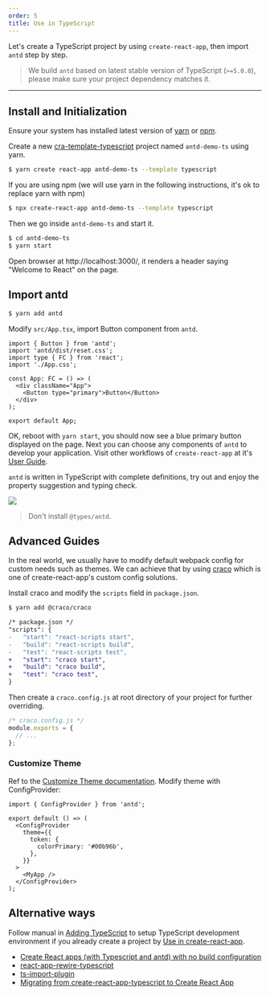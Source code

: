 ```yaml
---
order: 5
title: Use in TypeScript
---
```


Let's create a TypeScript project by using `create-react-app`, then import `antd` step by step.

> We build `antd` based on latest stable version of TypeScript (`>=5.0.0`), please make sure your project dependency matches it.

---

## Install and Initialization

Ensure your system has installed latest version of [yarn](https://yarnpkg.com) or [npm](https://www.npmjs.com/).

Create a new [cra-template-typescript](https://github.com/facebook/create-react-app/tree/master/packages/cra-template-typescript) project named `antd-demo-ts` using yarn.

```bash
$ yarn create react-app antd-demo-ts --template typescript
```

If you are using npm (we will use yarn in the following instructions, it's ok to replace yarn with npm)

```bash
$ npx create-react-app antd-demo-ts --template typescript
```

Then we go inside `antd-demo-ts` and start it.

```bash
$ cd antd-demo-ts
$ yarn start
```

Open browser at http://localhost:3000/, it renders a header saying "Welcome to React" on the page.

## Import antd

```bash
$ yarn add antd
```

Modify `src/App.tsx`, import Button component from `antd`.

```tsx
import { Button } from 'antd';
import 'antd/dist/reset.css';
import type { FC } from 'react';
import './App.css';

const App: FC = () => (
  <div className="App">
    <Button type="primary">Button</Button>
  </div>
);

export default App;
```

OK, reboot with `yarn start`, you should now see a blue primary button displayed on the page. Next you can choose any components of `antd` to develop your application. Visit other workflows of `create-react-app` at it's [User Guide](https://create-react-app.dev/docs/getting-started#creating-a-typescript-app).

`antd` is written in TypeScript with complete definitions, try out and enjoy the property suggestion and typing check.

![](https://gw.alipayobjects.com/zos/antfincdn/26L5vPoLug/8d7da796-175e-40af-8eea-e7031ba09f9f.png)

> Don't install `@types/antd`.

## Advanced Guides

In the real world, we usually have to modify default webpack config for custom needs such as themes. We can achieve that by using [craco](https://github.com/gsoft-inc/craco) which is one of create-react-app's custom config solutions.

Install craco and modify the `scripts` field in `package.json`.

```bash
$ yarn add @craco/craco
```

```diff
/* package.json */
"scripts": {
-   "start": "react-scripts start",
-   "build": "react-scripts build",
-   "test": "react-scripts test",
+   "start": "craco start",
+   "build": "craco build",
+   "test": "craco test",
}
```

Then create a `craco.config.js` at root directory of your project for further overriding.

```js
/* craco.config.js */
module.exports = {
  // ...
};
```

### Customize Theme

Ref to the [Customize Theme documentation](/docs/react/customize-theme). Modify theme with ConfigProvider:

```tsx
import { ConfigProvider } from 'antd';

export default () => (
  <ConfigProvider
    theme={{
      token: {
        colorPrimary: '#00b96b',
      },
    }}
  >
    <MyApp />
  </ConfigProvider>
);
```

## Alternative ways

Follow manual in [Adding TypeScript](https://create-react-app.dev/docs/adding-typescript) to setup TypeScript development environment if you already create a project by [Use in create-react-app](/docs/react/use-with-create-react-app).

- [Create React apps (with Typescript and antd) with no build configuration](https://github.com/SZzzzz/react-scripts-ts-antd)
- [react-app-rewire-typescript](https://github.com/lwd-technology/react-app-rewire-typescript)
- [ts-import-plugin](https://github.com/Brooooooklyn/ts-import-plugin)
- [Migrating from create-react-app-typescript to Create React App](https://vincenttunru.com/migrate-create-react-app-typescript-to-create-react-app/)
